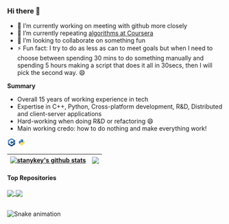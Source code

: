 ### Hi there 👋

- 🔭 I’m currently working on meeting with github more closely
- 🌱 I’m currently repeating [algorithms at Coursera](https://www.coursera.org/learn/algorithms-part1)
- 👯 I’m looking to collaborate on something fun 
- ⚡  Fun fact: I try to do as less as can to meet goals but when I need to choose between spending 30 mins to do something manually and spending 5 hours making a script that does it all in 30secs, then I will pick the second way. 😄

**Summary**
- Overall 15 years of working experience in tech
- Expertise in C++, Python, Cross-platform development, R&D, Distributed and client-server applications
- Hard-working when doing R&D or refactoring 😄
- Main working credo: how to do nothing and make everything work!

<code><img height="20" src="https://raw.githubusercontent.com/github/explore/80688e429a7d4ef2fca1e82350fe8e3517d3494d/topics/cpp/cpp.png"></code>
<code><img height="20" src="https://raw.githubusercontent.com/github/explore/80688e429a7d4ef2fca1e82350fe8e3517d3494d/topics/python/python.png"></code>


| <a href="https://github.com/anuraghazra/github-readme-stats"><img align="center" src="https://github-readme-stats.vercel.app/api?username=stanykey&show_icons=true&include_all_commits=true&theme=buefy&hide_border=true" alt="stanykey's github stats" /></a> | <a href="https://github.com/anuraghazra/github-readme-stats"><img align="center" src="https://github-readme-stats.vercel.app/api/top-langs/?username=stanykey&theme=buefy&hide_border=true" /></a> |
| ------------- | ------------- |

#### Top Repositories

<a href="https://github.com/stanykey/artishko-scripts">
  <img align="center" src="https://github-readme-stats.vercel.app/api/pin/?username=stanykey&repo=artishko-scripts&theme=onedark" />
</a>
<a href="https://github.com/stanykey/rapidfort-task">
  <img align="center" src="https://github-readme-stats.vercel.app/api/pin/?username=stanykey&repo=rapidfort-task&theme=onedark" />
</a>

<br />
<br />

![Snake animation](https://github.com/stanykey/stanykey/blob/output/github-contribution-grid-snake-light.svg)

